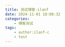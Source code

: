 ```yaml
---
title: 测试博客-ilanf
date: 2024-11-01 18:08:32
categories:
    - 博客测试
tags:
    - author:ilanf-c
    - test
---
```

